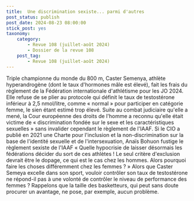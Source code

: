 ```yaml
---
title:  Une discrimination sexiste... parmi d'autres
post_status: publish
post_date: 2024-08-23 08:00:00
stick_post: yes
taxonomy:
    category:
        - Revue 108 (juillet-août 2024)
        - Dossier de la revue 108
    post_tag:
        - Revue 108 (juillet-août 2024)
---
```




 Triple championne du monde du 800 m, Caster Semenya, athlète hyperandrogène (dont le taux d'hormones mâle est élevé), fait les frais du règlement de la Fédération internationale d'athlétisme pour les JO 2024. Elle refuse de se plier au protocole qui définit le taux de testostérone inférieur à 2,5 nmol/litre, comme « normal » pour participer en catégorie femme, le sien étant estimé trop élevé. Suite au combat judiciaire qu'elle a mené, la Cour européenne des droits de l'homme a reconnu qu'elle était victime de « discrimination fondée sur le sexe et les caractéristiques sexuelles » sans invalider cependant le règlement de l'IAAF. Si le CIO a publié en 2021 une Charte pour l'inclusion et la non-discrimination sur la base de l'identité sexuelle et de l'intersexuation, Anaïs Bohuon fustige le règlement sexiste de l'IAAF « Quelle hypocrisie de laisser désormais les fédérations décider du sort de ces athlètes ! Le seul critère d'exclusion devrait être le dopage, ce qui est le cas chez les hommes. Alors pourquoi faire les choses différemment chez les femmes ? » Alors que Caster Semeya excelle dans son sport, vouloir contrôler son taux de testostérone ne répond-il pas à une volonté de contrôler le niveau de performance des femmes ? Rappelons que la taille des basketteurs, qui peut sans doute procurer un avantage, ne pose, par exemple, aucun problème.
